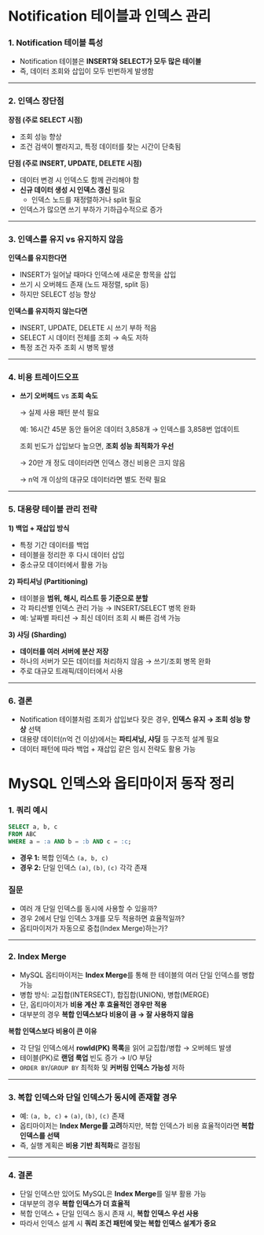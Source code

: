 # Notification 테이블과 인덱스 관리

### 1. Notification 테이블 특성
- Notification 테이블은 **INSERT와 SELECT가 모두 많은 테이블**
- 즉, 데이터 조회와 삽입이 모두 빈번하게 발생함

---

### 2. 인덱스 장단점

**장점 (주로 SELECT 시점)**
- 조회 성능 향상
- 조건 검색이 빨라지고, 특정 데이터를 찾는 시간이 단축됨

**단점 (주로 INSERT, UPDATE, DELETE 시점)**
- 데이터 변경 시 인덱스도 함께 관리해야 함
- **신규 데이터 생성 시 인덱스 갱신** 필요
    - 인덱스 노드를 재정렬하거나 split 필요
- 인덱스가 많으면 쓰기 부하가 기하급수적으로 증가

---

### 3. 인덱스를 유지 vs 유지하지 않음

**인덱스를 유지한다면**
- INSERT가 일어날 때마다 인덱스에 새로운 항목을 삽입
- 쓰기 시 오버헤드 존재 (노드 재정렬, split 등)
- 하지만 SELECT 성능 향상

**인덱스를 유지하지 않는다면**
- INSERT, UPDATE, DELETE 시 쓰기 부하 적음
- SELECT 시 데이터 전체를 조회 → 속도 저하
- 특정 조건 자주 조회 시 병목 발생

---

### 4. 비용 트레이드오프
- **쓰기 오버헤드** vs **조회 속도**

  → 실제 사용 패턴 분석 필요
  
  예: 16시간 45분 동안 들어온 데이터 3,858개 → 인덱스를 3,858번 업데이트

  조회 빈도가 삽입보다 높으면, **조회 성능 최적화가 우선**

  → 20만 개 정도 데이터라면 인덱스 갱신 비용은 크지 않음

  → n억 개 이상의 대규모 데이터라면 별도 전략 필요

---

### 5. 대용량 테이블 관리 전략

**1) 백업 + 재삽입 방식**
- 특정 기간 데이터를 백업
- 테이블을 정리한 후 다시 데이터 삽입
- 중소규모 데이터에서 활용 가능

**2) 파티셔닝 (Partitioning)**
- 테이블을 **범위, 해시, 리스트 등 기준으로 분할**
- 각 파티션별 인덱스 관리 가능 → INSERT/SELECT 병목 완화
- 예: 날짜별 파티션 → 최신 데이터 조회 시 빠른 검색 가능

**3) 샤딩 (Sharding)**
- **데이터를 여러 서버에 분산 저장**
- 하나의 서버가 모든 데이터를 처리하지 않음 → 쓰기/조회 병목 완화
- 주로 대규모 트래픽/데이터에서 사용

---

### 6. 결론
- Notification 테이블처럼 조회가 삽입보다 잦은 경우, **인덱스 유지 → 조회 성능 향상** 선택
- 대용량 데이터(n억 건 이상)에서는 **파티셔닝, 샤딩** 등 구조적 설계 필요
- 데이터 패턴에 따라 백업 + 재삽입 같은 임시 전략도 활용 가능

# MySQL 인덱스와 옵티마이저 동작 정리

### 1. 쿼리 예시
```sql
SELECT a, b, c
FROM ABC
WHERE a = :a AND b = :b AND c = :c;
````

* **경우 1:** 복합 인덱스 `(a, b, c)`
* **경우 2:** 단일 인덱스 `(a)`, `(b)`, `(c)` 각각 존재

### 질문

* 여러 개 단일 인덱스를 동시에 사용할 수 있을까?
* 경우 2에서 단일 인덱스 3개를 모두 적용하면 효율적일까?
* 옵티마이저가 자동으로 중첩(Index Merge)하는가?

---

### 2. Index Merge

* MySQL 옵티마이저는 **Index Merge**를 통해 한 테이블의 여러 단일 인덱스를 병합 가능
* 병합 방식: 교집합(INTERSECT), 합집합(UNION), 병합(MERGE)
* 단, 옵티마이저가 **비용 계산 후 효율적인 경우만 적용**
* 대부분의 경우 **복합 인덱스보다 비용이 큼 → 잘 사용하지 않음**

**복합 인덱스보다 비용이 큰 이유**

* 각 단일 인덱스에서 **rowId(PK) 목록**을 읽어 교집합/병합 → 오버헤드 발생
* 테이블(PK)로 **랜덤 룩업** 빈도 증가 → I/O 부담
* `ORDER BY`/`GROUP BY` 최적화 및 **커버링 인덱스 가능성** 저하

---

### 3. 복합 인덱스와 단일 인덱스가 동시에 존재할 경우

* 예: `(a, b, c)` + `(a)`, `(b)`, `(c)` 존재
* 옵티마이저는 **Index Merge를 고려**하지만,
  복합 인덱스가 비용 효율적이라면 **복합 인덱스를 선택**
* 즉, 실행 계획은 **비용 기반 최적화**로 결정됨

---

### 4. 결론

* 단일 인덱스만 있어도 MySQL은 **Index Merge**를 일부 활용 가능
* 대부분의 경우 **복합 인덱스가 더 효율적**
* 복합 인덱스 + 단일 인덱스 동시 존재 시, **복합 인덱스 우선 사용**
* 따라서 인덱스 설계 시 **쿼리 조건 패턴에 맞는 복합 인덱스 설계가 중요**
